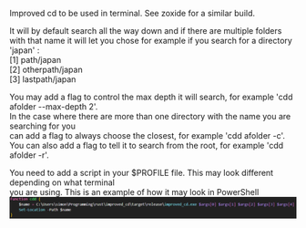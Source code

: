 Improved cd to be used in terminal. See zoxide for a similar build.

It will by default search all the way down and if there are multiple folders with that name it will let you chose
for example if you search for a directory 'japan' :  
[1] path/japan  
[2] otherpath/japan  
[3] lastpath/japan  
  
You may add a flag to control the max depth it will search, for example 'cdd afolder --max-depth 2'.  
In the case where there are more than one directory with the name you are searching for you  
can add a flag to always choose the closest, for example 'cdd afolder -c'.  
You can also add a flag to tell it to search from the root, for example 'cdd afolder -r'.  
  
You need to add a script in your $PROFILE file. This may look different depending on what terminal  
you are using. This is an example of how it may look in PowerShell  
![Alt text](/images/powershell_script.png "Screenshot of my powershell script")